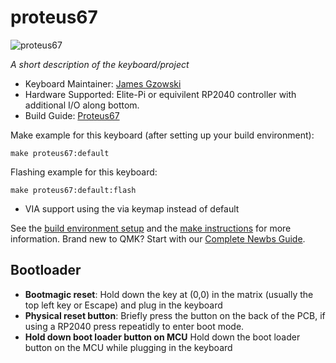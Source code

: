 # proteus67

![proteus67](https://i.imgur.com/mYhl7Ja.png)

*A short description of the keyboard/project*

* Keyboard Maintainer: [James Gzowski](https://github.com/gzowski)
* Hardware Supported: Elite-Pi or equivilent RP2040 controller with additional I/O along bottom.
* Build Guide: [Proteus67](https://github.com/gzowski/Proteus67)

Make example for this keyboard (after setting up your build environment):
	
    make proteus67:default

Flashing example for this keyboard:

    make proteus67:default:flash

* VIA support using the via keymap instead of default

See the [build environment setup](https://docs.qmk.fm/#/getting_started_build_tools) and the [make instructions](https://docs.qmk.fm/#/getting_started_make_guide) for more information. Brand new to QMK? Start with our [Complete Newbs Guide](https://docs.qmk.fm/#/newbs).

## Bootloader

* **Bootmagic reset**: Hold down the key at (0,0) in the matrix (usually the top left key or Escape) and plug in the keyboard
* **Physical reset button**: Briefly press the button on the back of the PCB, if using a RP2040 press repeatidly to enter boot mode.
* **Hold down boot loader button on MCU** Hold down the boot loader button on the MCU while plugging in the keyboard
